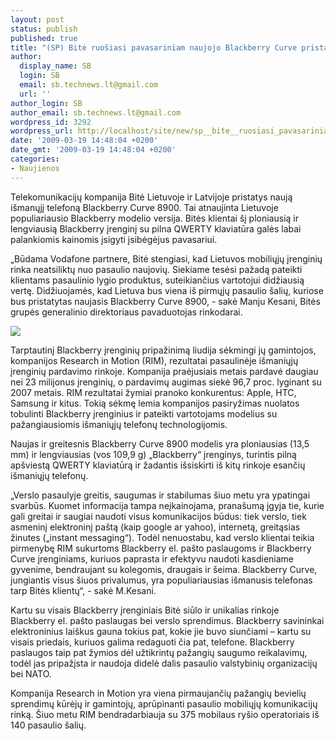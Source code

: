 ```yaml
---
layout: post
status: publish
published: true
title: "(SP) Bitė ruošiasi pavasariniam naujojo Blackberry Curve pristatymui"
author:
  display_name: SB
  login: SB
  email: sb.technews.lt@gmail.com
  url: ''
author_login: SB
author_email: sb.technews.lt@gmail.com
wordpress_id: 3292
wordpress_url: http://localhost/site/new/sp__bite__ruosiasi_pavasariniam_naujojo_blackberry_curve_pristatymui/
date: '2009-03-19 14:48:04 +0200'
date_gmt: '2009-03-19 14:48:04 +0200'
categories:
- Naujienos
---
```

<p>Telekomunikacijų kompanija Bitė Lietuvoje ir Latvijoje pristatys naują išmanųjį telefoną Blackberry Curve 8900. Tai atnaujinta Lietuvoje populiariausio Blackberry modelio versija. Bitės klientai šį ploniausią ir lengviausią Blackberry įrenginį su pilna QWERTY klaviatūra galės labai palankiomis kainomis įsigyti įsibėgėjus pavasariui.</p>
<p>„Būdama Vodafone partnere, Bitė stengiasi, kad Lietuvos mobiliųjų įrenginių rinka neatsiliktų nuo pasaulio naujovių. Siekiame tesėsi pažadą pateikti klientams pasaulinio lygio produktus, suteikiančius vartotojui didžiausią vertę. Didžiuojamės, kad Lietuva bus viena iš pirmųjų pasaulio šalių, kuriose bus pristatytas naujasis Blackberry Curve 8900, - sakė Manju Kesani, Bitės grupės generalinio direktoriaus pavaduotojas rinkodarai. </p>
<p><img src="http://www.part.lt/img/25c8583a3ac202150575422134d03c25188.jpg" /></p>
<p>Tarptautinį Blackberry įrenginių pripažinimą liudija sėkmingi jų gamintojos, kompanijos Research in Motion (RIM), rezultatai pasaulinėje išmaniųjų įrenginių pardavimo rinkoje. Kompanija praėjusiais metais pardavė daugiau nei 23 milijonus įrenginių, o pardavimų augimas siekė 96,7 proc. lyginant su 2007 metais. RIM rezultatai žymiai pranoko konkurentus: Apple, HTC, Samsung ir kitus. Tokią sėkmę lemia kompanijos pasiryžimas nuolatos tobulinti Blackberry įrenginius ir pateikti vartotojams modelius su pažangiausiomis išmaniųjų telefonų technologijomis. </p>
<p>Naujas ir greitesnis Blackberry Curve 8900 modelis yra ploniausias (13,5 mm) ir lengviausias (vos 109,9 g) „Blackberry“ įrenginys, turintis pilną apšviestą QWERTY klaviatūrą ir žadantis išsiskirti iš kitų rinkoje esančių išmaniųjų telefonų. </p>
<p>„Verslo pasaulyje greitis, saugumas ir stabilumas šiuo metu yra ypatingai svarbūs. Kuomet informacija tampa neįkainojama, pranašumą įgyja tie, kurie gali greitai ir saugiai naudoti visus komunikacijos būdus: tiek verslo, tiek asmeninį elektroninį paštą (kaip google ar yahoo), internetą, greitąsias žinutes („instant messaging“). Todėl nenuostabu, kad verslo klientai teikia pirmenybę RIM sukurtoms Blackberry el. pašto paslaugoms ir Blackberry Curve įrenginiams, kuriuos paprasta ir efektyvu naudoti kasdieniame gyvenime, bendraujant su kolegomis, draugais ir šeima. Blackberry Curve, jungiantis visus šiuos privalumus, yra populiariausias išmanusis telefonas tarp Bitės klientų“, - sakė M.Kesani. </p>
<p>Kartu su visais Blackberry įrenginiais Bitė siūlo ir unikalias rinkoje Blackberry el. pašto paslaugas bei verslo sprendimus. Blackberry savininkai elektroninius laiškus gauna tokius pat, kokie jie buvo siunčiami – kartu su visais priedais, kuriuos galima redaguoti čia pat, telefone. Blackberry paslaugos taip pat žymios dėl užtikrintų pažangių saugumo reikalavimų, todėl jas pripažįsta ir naudoja didelė dalis pasaulio valstybinių organizacijų bei NATO. </p>
<p>Kompanija Research in Motion yra viena pirmaujančių pažangių bevielių sprendimų kūrėjų ir gamintojų, aprūpinanti pasaulio mobiliųjų komunikacijų rinką. Šiuo metu RIM bendradarbiauja su 375 mobilaus ryšio operatoriais iš 140 pasaulio šalių. </p>
